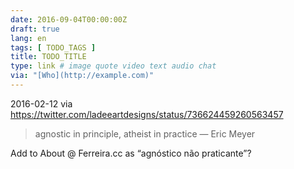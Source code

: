```yaml
---
date: 2016-09-04T00:00:00Z
draft: true
lang: en
tags: [ TODO_TAGS ]
title: TODO_TITLE
type: link # image quote video text audio chat
via: "[Who](http://example.com)"
---
```



2016-02-12
via https://twitter.com/ladeeartdesigns/status/736624459260563457

>agnostic in principle, atheist in practice
>— Eric Meyer

Add to About @ Ferreira.cc as “agnóstico não praticante”?
